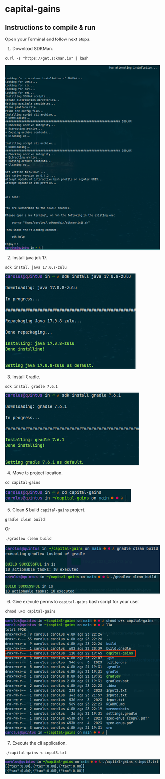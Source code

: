 # capital-gains

## Instructions to compile & run

Open your Terminal and follow next steps.
1. Download SDKMan.
```shell
curl -s "https://get.sdkman.io" | bash
```
![SDKMan install](screenshots/23-ago-2023_21-49-13.png)

2. Install java jdk 17.
```shell
sdk install java 17.0.8-zulu
```
![jdk install](screenshots/23-ago-2023_21-51-27.png)

3. Install Gradle.
```shell
sdk install gradle 7.6.1
```
![jdk install](screenshots/23-ago-2023_21-52-44.png)

4. Move to project location.
```shell
cd capital-gains
```
![move to project](screenshots/23-ago-2023_22-22-07.png)

5. Clean & build `capital-gains` project.
```shell
gradle clean build
```
Or
```shell
./gradlew clean build
```
![gradle](screenshots/23-ago-2023_22-30-44.png)
![gradlew](screenshots/23-ago-2023_22-25-25.png)

6. Give execute perms to `capital-gains` bash script for your user.
```shell
chmod u+x capital-gains
```
![chmod](screenshots/23-ago-2023_22-27-12.png)

7. Execute the cli application.
```shell
./capital-gains < input3.txt
```
![chmod](screenshots/23-ago-2023_22-27-43.png)
